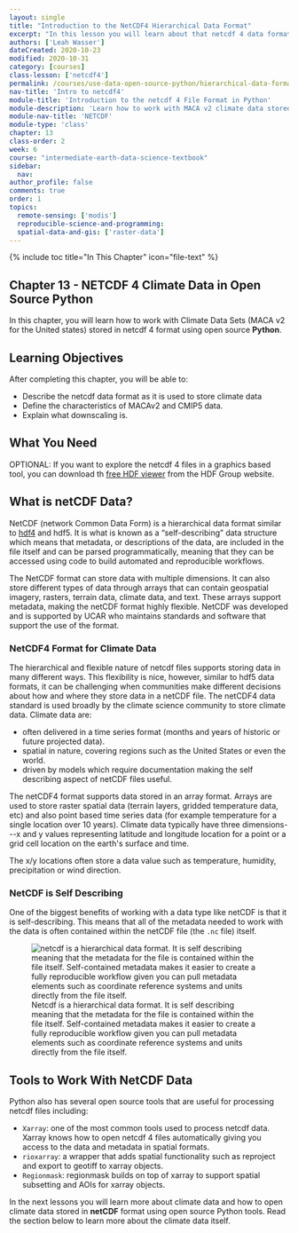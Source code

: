 ```yaml
---
layout: single
title: "Introduction to the NetCDF4 Hierarchical Data Format"
excerpt: "In this lesson you will learn about that netcdf 4 data format which is a format, commonly used to store climate data. In later lessons you will learn how to open climate data using open source Python tools."
authors: ['Leah Wasser']
dateCreated: 2020-10-23
modified: 2020-10-31
category: [courses]
class-lesson: ['netcdf4']
permalink: /courses/use-data-open-source-python/hierarchical-data-formats-hdf/intro-to-climate-data/
nav-title: 'Intro to netcdf4'
module-title: 'Introduction to the netcdf 4 File Format in Python'
module-description: 'Learn how to work with MACA v2 climate data stored in netcdf 4 format using open source Python and the xarray package.'
module-nav-title: 'NETCDF'
module-type: 'class'
chapter: 13
class-order: 2
week: 6
course: "intermediate-earth-data-science-textbook"
sidebar:
  nav:
author_profile: false
comments: true
order: 1
topics:
  remote-sensing: ['modis']
  reproducible-science-and-programming:
  spatial-data-and-gis: ['raster-data']
---
```


{% include toc title="In This Chapter" icon="file-text" %}

<div class='notice--success' markdown="1">

## <i class="fa fa-ship" aria-hidden="true"></i> Chapter 13 - NETCDF 4 Climate Data in Open Source Python 

In this chapter, you will learn how to work with Climate Data Sets (MACA v2 for the United states) stored in netcdf 4 format using open source **Python**.


## <i class="fa fa-graduation-cap" aria-hidden="true"></i> Learning Objectives

After completing this chapter, you will be able to:

* Describe the netcdf data format as it is used to store climate data
* Define the characteristics of MACAv2 and CMIP5 data.
* Explain what downscaling is.


## <i class="fa fa-check-square-o fa-2" aria-hidden="true"></i> What You Need

OPTIONAL: If you want to explore the netcdf 4 files in a graphics based tool, you can download th <a href="https://www.hdfgroup.org/downloads/hdfview/" target="_blank">free HDF viewer</a> from the HDF Group website. 

</div>

## What is netCDF Data?

NetCDF (network Common Data Form) is a hierarchical data format similar to <a href="{{ site.url }}/courses/use-data-open-source-python/hierarchical-data-formats-hdf/intro-to-hdf4/">hdf4</a> and hdf5. It is what is known as a “self-describing” data structure which means that metadata, or descriptions of the data, are included in the file itself and can be parsed programmatically, meaning that they can be accessed using code to build automated and reproducible workflows. 

The NetCDF format can store data with multiple dimensions. It can also store different types of data through arrays that can contain geospatial imagery, rasters, terrain data, climate data, and text. These arrays support metadata, making the netCDF format highly flexible. NetCDF was developed and is supported by UCAR who maintains standards and software that support the use of the format.


### NetCDF4 Format for Climate Data
The hierarchical and flexible nature of netcdf files supports storing data in many different ways. This flexibility is nice, however, similar to hdf5 data formats, it can be challenging when communities make different decisions about how and where they store data in a netCDF file. The netCDF4 data standard is used broadly by the climate science community to store climate data. Climate data are:

* often delivered in a time series  format (months and years of historic or future projected data).
* spatial in nature, covering regions such as the United States or even the world.
* driven by models which require documentation making the self describing aspect of netCDF files useful.

The netCDF4 format supports data stored in an array format. Arrays are used to store raster spatial data (terrain layers, gridded temperature data, etc) and also point based time series data (for example temperature for a single location over 10 years). Climate data typically have three dimensions---x and y values representing latitude and longitude location for a  point or a grid cell location on the earth's surface and time.

The x/y locations often store a data value such as temperature, humidity, precipitation or wind direction. 


### NetCDF is Self Describing

One of the biggest benefits of working with a data type like netCDF is that it is self-describing. This means that all of the metadata needed to work with the data is often contained within the netCDF file (the `.nc` file) itself.

<figure>

<img src = "{{ site.url }}/images/earth-analytics/hierarchical-data-formats/hdf5-example-data-structure.jpg" alt = "netcdf is a hierarchical data format. It is self describing meaning that the metadata for the file is contained within the file itself. Self-contained metadata makes it easier to create a fully reproducible workflow given you can pull metadata elements such as coordinate reference systems and units directly from the file itself.">
<figcaption>Netcdf is a hierarchical data format. It is self describing meaning that the metadata for the file is contained within the file itself. Self-contained metadata makes it easier to create a fully reproducible workflow given you can pull metadata elements such as coordinate reference systems and units directly from the file itself. </figcaption>

</figure>



## Tools to Work With NetCDF Data

Python also has several open source  tools that are useful for processing netcdf files including:

* `Xarray`: one of the most common tools used to process netcdf data. Xarray knows how to open netcdf 4 files automatically giving you access to the data and metadata in spatial formats.
* `rioxarray`: a wrapper that adds spatial functionality such as reproject and export to geotiff to xarray objects.
* `Regionmask`: regionmask builds on top of xarray to support spatial subsetting and AOIs for xarray objects. 


In the next lessons you will learn more about climate data and how to open climate data stored in **netCDF** format using open source Python tools. Read the section below to learn more about the climate data itself. 

